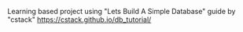 Learning based project using "Lets Build A Simple Database" guide by "cstack"
https://cstack.github.io/db_tutorial/
